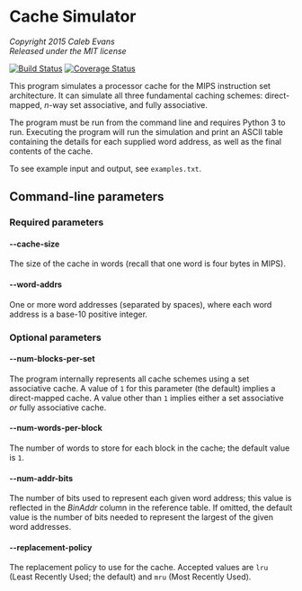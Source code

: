 # Cache Simulator

*Copyright 2015 Caleb Evans*  
*Released under the MIT license*

[![Build Status](https://travis-ci.org/caleb531/cache-simulator.svg?branch=master)](https://travis-ci.org/caleb531/cache-simulator)
[![Coverage Status](https://coveralls.io/repos/caleb531/cache-simulator/badge.svg?branch=master)](https://coveralls.io/r/caleb531/cache-simulator?branch=master)

This program simulates a processor cache for the MIPS instruction set architecture. It can simulate all three fundamental caching schemes: direct-mapped, *n*-way set associative, and fully associative.

The program must be run from the command line and requires Python 3 to run. Executing the program will run the simulation and print an ASCII table containing the details for each supplied word address, as well as the final contents of the cache.

To see example input and output, see `examples.txt`.

## Command-line parameters

### Required parameters

#### --cache-size

The size of the cache in words (recall that one word is four bytes in MIPS).

#### --word-addrs

One or more word addresses (separated by spaces), where each word address is a base-10 positive integer.

### Optional parameters

#### --num-blocks-per-set

The program internally represents all cache schemes using a set associative cache. A value of `1` for this parameter (the default) implies a direct-mapped cache. A value other than `1` implies either a set associative *or* fully associative cache.

#### --num-words-per-block

The number of words to store for each block in the cache; the default value is `1`.

#### --num-addr-bits

The number of bits used to represent each given word address; this value is reflected in the *BinAddr* column in the reference table. If omitted, the default value is the number of bits needed to represent the largest of the given word addresses.

#### --replacement-policy

The replacement policy to use for the cache. Accepted values are `lru` (Least Recently Used; the default) and `mru` (Most Recently Used).

